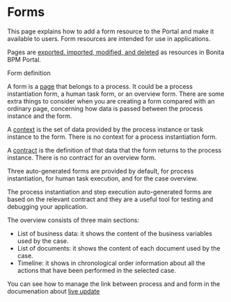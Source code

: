 # Forms

This page explains how to add a form resource to the Portal and make it available to users. Form resources are intended for use in applications.

Pages are [exported. imported, modified, and deleted](resource-management.md) as resources in Bonita BPM Portal. 

Form definition <!--{.h2}-->

A form is a [page](pages.md) that belongs to a process. It could be a process instantiation form, a human task form, or an overview form. There are some extra things to consider when you are creating a form compared with an ordinary page, concerning how data is passed between the process instance and the form.

A [context](contracts-and-contexts.md) is the set of data provided by the process instance or task instance to the form. 
There is no context for a process instantiation form.

A [contract](contracts-and-contexts.md) is the definition of that data that the form returns to the process instance. There is no contract for an overview form.

Three auto-generated forms are provided by default, for process instantiation, for human task execution, and for the case overview. 

The process instantiation and step execution auto-generated forms are based on the relevant contract and they are a useful tool for testing and debugging your application. 

The overview consists of three main sections:

* List of business data: it shows the content of the business variables used by the case.
* List of documents: it shows the content of each document used by the case.
* Timeline: it shows in chronological order information about all the actions that have been performed in the selected case.

You can see how to manage the link between process and and form in the documenation about [live update](live-update.md)
